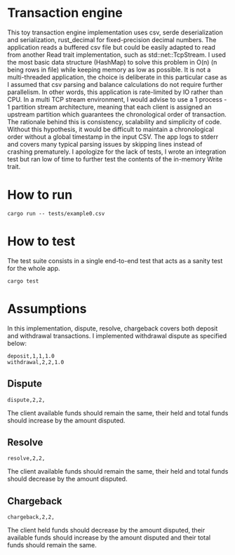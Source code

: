 # Transaction engine

This toy transaction engine implementation uses csv, serde deserialization and serialization, rust_decimal
for fixed-precision decimal numbers.
The application reads a buffered csv file but could be easily adapted to read from another Read trait
implementation, such as std::net::TcpStream.
I used the most basic data structure (HashMap) to solve this problem in O(n) (n being rows in file) while
keeping memory as low as possible.
It is not a multi-threaded application, the choice is deliberate in this particular case as I assumed
that csv parsing and balance calculations do not require further parallelism. In other words, this application
is rate-limited by IO rather than CPU.
In a multi TCP stream environment, I would advise to use a 1 process - 1 partition stream architecture, meaning
that each client is assigned an upstream partition which guarantees the chronological order of transaction.
The rationale behind this is consistency, scalability and simplicity of code. Without this hypothesis,
it would be difficult to maintain a chronological order without a global timestamp in the input CSV.
The app logs to stderr and covers many typical parsing issues by skipping lines instead of crashing prematurely.
I apologize for the lack of tests, I wrote an integration test but ran low of time to further test
the contents of the in-memory Write trait.

# How to run
```shell
cargo run -- tests/example0.csv
```

# How to test
The test suite consists in a single end-to-end test that acts as a sanity test for the whole app.

```shell
cargo test
```

# Assumptions

In this implementation, dispute, resolve, chargeback covers both deposit and withdrawal transactions.
I implemented withdrawal dispute as specified below:

```text
deposit,1,1,1.0
withdrawal,2,2,1.0
```

## Dispute

```text
dispute,2,2,
```

The client available funds should remain the same, their held and total
funds should increase by the amount disputed.

## Resolve

```text
resolve,2,2,
```

The client available funds should remain the same, their held and total
funds should decrease by the amount disputed.

## Chargeback

```text
chargeback,2,2,
```

The client held funds should decrease by the amount disputed, their available funds should
increase by the amount disputed and their total funds should remain the same.